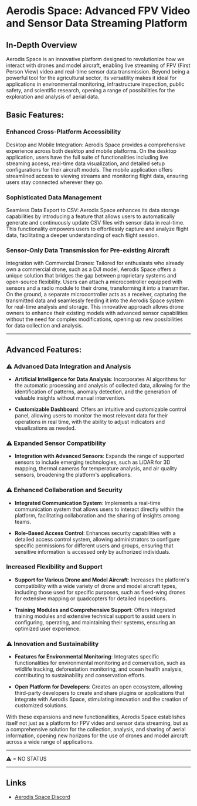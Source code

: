 # Aerodis Space: Advanced FPV Video and Sensor Data Streaming Platform

## In-Depth Overview

Aerodis Space is an innovative platform designed to revolutionize how we interact with drones and model aircraft, enabling live streaming of FPV (First Person View) video and real-time sensor data transmission. Beyond being a powerful tool for the agricultural sector, its versatility makes it ideal for applications in environmental monitoring, infrastructure inspection, public safety, and scientific research, opening a range of possibilities for the exploration and analysis of aerial data.

## Basic Features:

### Enhanced Cross-Platform Accessibility
Desktop and Mobile Integration: Aerodis Space provides a comprehensive experience across both desktop and mobile platforms. On the desktop application, users have the full suite of functionalities including live streaming access, real-time data visualization, and detailed setup configurations for their aircraft models. The mobile application offers streamlined access to viewing streams and monitoring flight data, ensuring users stay connected wherever they go.

### Sophisticated Data Management
Seamless Data Export to CSV: Aerodis Space enhances its data storage capabilities by introducing a feature that allows users to automatically generate and continuously update CSV files with sensor data in real-time. This functionality empowers users to effortlessly capture and analyze flight data, facilitating a deeper understanding of each flight session.

### Sensor-Only Data Transmission for Pre-existing Aircraft
Integration with Commercial Drones: Tailored for enthusiasts who already own a commercial drone, such as a DJI model, Aerodis Space offers a unique solution that bridges the gap between proprietary systems and open-source flexibility. Users can attach a microcontroller equipped with sensors and a radio module to their drone, transforming it into a transmitter. On the ground, a separate microcontroller acts as a receiver, capturing the transmitted data and seamlessly feeding it into the Aerodis Space system for real-time analysis and storage. This innovative approach allows drone owners to enhance their existing models with advanced sensor capabilities without the need for complex modifications, opening up new possibilities for data collection and analysis.

---

## Advanced Features:

### ⚠️ Advanced Data Integration and Analysis

- **Artificial Intelligence for Data Analysis**: Incorporates AI algorithms for the automatic processing and analysis of collected data, allowing for the identification of patterns, anomaly detection, and the generation of valuable insights without manual intervention.

- **Customizable Dashboard**: Offers an intuitive and customizable control panel, allowing users to monitor the most relevant data for their operations in real time, with the ability to adjust indicators and visualizations as needed.

### ⚠️ Expanded Sensor Compatibility
- **Integration with Advanced Sensors**: Expands the range of supported sensors to include emerging technologies, such as LiDAR for 3D mapping, thermal cameras for temperature analysis, and air quality sensors, broadening the platform's applications.

### ⚠️ Enhanced Collaboration and Security

- **Integrated Communication System**: Implements a real-time communication system that allows users to interact directly within the platform, facilitating collaboration and the sharing of insights among teams.

- **Role-Based Access Control**: Enhances security capabilities with a detailed access control system, allowing administrators to configure specific permissions for different users and groups, ensuring that sensitive information is accessed only by authorized individuals.

### Increased Flexibility and Support

- **Support for Various Drone and Model Aircraft**: Increases the platform's compatibility with a wide variety of drone and model aircraft types, including those used for specific purposes, such as fixed-wing drones for extensive mapping or quadcopters for detailed inspections.

- **Training Modules and Comprehensive Support**: Offers integrated training modules and extensive technical support to assist users in configuring, operating, and maintaining their systems, ensuring an optimized user experience.

### ⚠️ Innovation and Sustainability

- **Features for Environmental Monitoring**: Integrates specific functionalities for environmental monitoring and conservation, such as wildlife tracking, deforestation monitoring, and ocean health analysis, contributing to sustainability and conservation efforts.

- **Open Platform for Developers**: Creates an open ecosystem, allowing third-party developers to create and share plugins or applications that integrate with Aerodis Space, stimulating innovation and the creation of customized solutions.

With these expansions and new functionalities, Aerodis Space establishes itself not just as a platform for FPV video and sensor data streaming, but as a comprehensive solution for the collection, analysis, and sharing of aerial information, opening new horizons for the use of drones and model aircraft across a wide range of applications.

---
⚠️ = NO STATUS

---

## Links
- <a href="https://discord.gg/9yYcjm7Q">Aerodis Space Discord</a>
